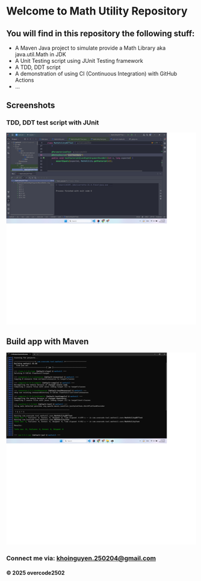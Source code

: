 # Welcome to Math Utility Repository

## You will find in this repository the following stuff:

* A Maven Java project to simulate provide a Math Library aka java.util.Math in JDK
* A Unit Testing script using JUnit Testing framework
* A TDD, DDT script
* A demonstration of using CI (Continuous Integration) with GitHub Actions 
* ...

## Screenshots
### TDD, DDT test script with JUnit
![TDD DDT test script](https://github.com/overcode250204/mathutil/blob/master/screenshots/TDD_DDT%20with%20JUnit.png?raw=true)

## Build app with Maven
![Maven builder](https://github.com/overcode250204/mathutil/blob/master/screenshots/Maven%20Builder.png?raw=true)


### Connect me via: khoinguyen.250204@gmail.com

#### &#169; 2025 overcode2502